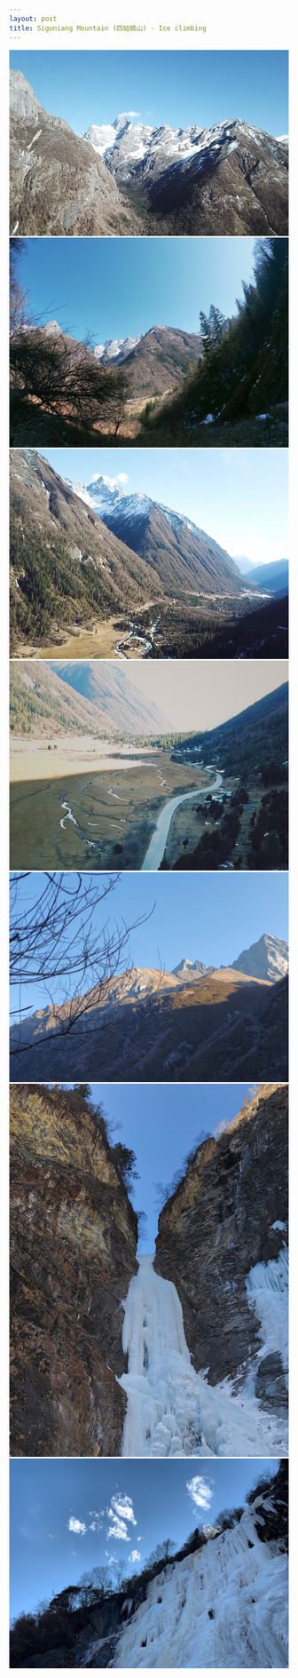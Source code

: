 ```yaml
---
layout: post
title: Siguniang Mountain (四姑娘山) - Ice climbing
---
```


![](/assets/photos/siguniang-mountain-1.JPG)
![](/assets/photos/siguniang-mountain-2.JPG)
![](/assets/photos/siguniang-mountain-3.JPG)
![](/assets/photos/siguniang-mountain-4.JPG)
![](/assets/photos/siguniang-mountain-5.JPG)
![](/assets/photos/siguniang-mountain-6.JPG)
![](/assets/photos/siguniang-mountain-7.JPG)